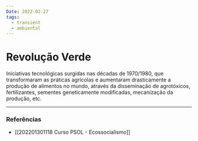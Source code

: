 ```yaml
---
Date: 2022-02-27
tags:
  - transient
  - ambiental
---
```

# Revolução Verde
Iniciativas tecnológicas surgidas nas décadas de 1970/1980, que transformaram as práticas agrícolas e aumentaram drasticamente a produção de alimentos no mundo, através da disseminação de agrotóxicos, fertilizantes, sementes geneticamente modificadas, mecanização da produção, etc.

---
### Referências
- [[202201301118 Curso PSOL - Ecossocialismo]]